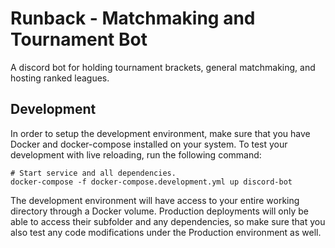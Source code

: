 # Runback - Matchmaking and Tournament Bot
A discord bot for holding tournament brackets, general matchmaking, and hosting ranked leagues.

## Development
In order to setup the development environment, make sure that you have Docker and docker-compose installed on your system.
To test your development with live reloading, run the following command:
```shell
# Start service and all dependencies.
docker-compose -f docker-compose.development.yml up discord-bot
```
The development environment will have access to your entire working directory through a Docker volume. Production deployments will only be able to access their subfolder and any dependencies, so make sure that you also test any code modifications under the Production environment as well.
